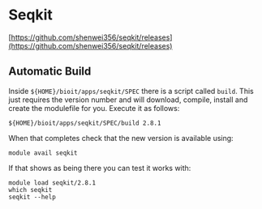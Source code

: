 # Seqkit

[https://github.com/shenwei356/seqkit/releases](https://github.com/shenwei356/seqkit/releases)

## Automatic Build

Inside `${HOME}/bioit/apps/seqkit/SPEC` there is a script called `build`. This just requires the version number and will download, compile, install and create the modulefile for you. Execute it as follows:

    ${HOME}/bioit/apps/seqkit/SPEC/build 2.8.1

When that completes check that the new version is available using:

    module avail seqkit

If that shows as being there you can test it works with:

    module load seqkit/2.8.1
    which seqkit
    seqkit --help
